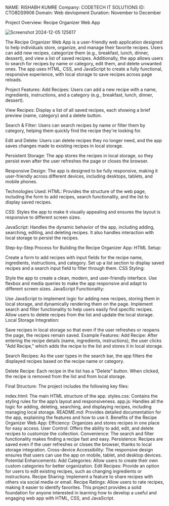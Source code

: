 NAME: RISHABH KUMRE
Company: CODETECH IT SOLUTIONS
ID: CTO8DS9906
Domain: Web devlopment
Duration: November to December







Project Overview: Recipe Organizer Web App

![Screenshot 2024-12-05 125617](https://github.com/user-attachments/assets/9e3d45d2-1b90-4ee5-a245-2d543c6ba386)

The Recipe Organizer Web App is a user-friendly web application designed to help individuals store, organize, and manage their favorite recipes. Users can add new recipes, categorize them (e.g., breakfast, lunch, dinner, dessert), and view a list of saved recipes. Additionally, the app allows users to search for recipes by name or category, edit them, and delete unwanted ones. The app uses HTML, CSS, and JavaScript to create a fully functional, responsive experience, with local storage to save recipes across page reloads.

Project Features:
Add Recipes: Users can add a new recipe with a name, ingredients, instructions, and a category (e.g., breakfast, lunch, dinner, dessert).

View Recipes: Display a list of all saved recipes, each showing a brief preview (name, category) and a delete button.

Search & Filter: Users can search recipes by name or filter them by category, helping them quickly find the recipe they're looking for.

Edit and Delete: Users can delete recipes they no longer need, and the app saves changes made to existing recipes in local storage.

Persistent Storage: The app stores the recipes in local storage, so they persist even after the user refreshes the page or closes the browser.

Responsive Design: The app is designed to be fully responsive, making it user-friendly across different devices, including desktops, tablets, and mobile phones.

Technologies Used:
HTML: Provides the structure of the web page, including the form to add recipes, search functionality, and the list to display saved recipes.

CSS: Styles the app to make it visually appealing and ensures the layout is responsive to different screen sizes.

JavaScript: Handles the dynamic behavior of the app, including adding, searching, editing, and deleting recipes. It also handles interaction with local storage to persist the recipes.

Step-by-Step Process for Building the Recipe Organizer App:
HTML Setup:

Create a form to add recipes with input fields for the recipe name, ingredients, instructions, and category.
Set up a list section to display saved recipes and a search input field to filter through them.
CSS Styling:

Style the app to create a clean, modern, and user-friendly interface.
Use flexbox and media queries to make the app responsive and adapt to different screen sizes.
JavaScript Functionality:

Use JavaScript to implement logic for adding new recipes, storing them in local storage, and dynamically rendering them on the page.
Implement search and filter functionality to help users easily find specific recipes.
Allow users to delete recipes from the list and update the local storage.
Local Storage Integration:

Save recipes in local storage so that even if the user refreshes or reopens the page, the recipes remain saved.
Example Features:
Add Recipe: After entering the recipe details (name, ingredients, instructions), the user clicks "Add Recipe," which adds the recipe to the list and stores it in local storage.

Search Recipes: As the user types in the search bar, the app filters the displayed recipes based on the recipe name or category.

Delete Recipe: Each recipe in the list has a "Delete" button. When clicked, the recipe is removed from the list and from local storage.

Final Structure:
The project includes the following key files:

index.html: The main HTML structure of the app.
styles.css: Contains the styling rules for the app’s layout and responsiveness.
app.js: Handles all the logic for adding, deleting, searching, and displaying recipes, including managing local storage.
README.md: Provides detailed documentation for the app, explaining the features and how to use it.
Benefits of the Recipe Organizer Web App:
Efficiency: Organizes and stores recipes in one place for easy access.
User Control: Offers the ability to add, edit, and delete recipes to customize the collection.
Convenience: The search and filter functionality makes finding a recipe fast and easy.
Persistence: Recipes are saved even if the user refreshes or closes the browser, thanks to local storage integration.
Cross-device Accessibility: The responsive design ensures that users can use the app on mobile, tablet, and desktop devices.
Potential Enhancements:
Add Categories: Allow users to create their own custom categories for better organization.
Edit Recipes: Provide an option for users to edit existing recipes, such as changing ingredients or instructions.
Recipe Sharing: Implement a feature to share recipes with others via social media or email.
Recipe Ratings: Allow users to rate recipes, making it easier to identify favorites.
This project provides a solid foundation for anyone interested in learning how to develop a useful and engaging web app with HTML, CSS, and JavaScript.



